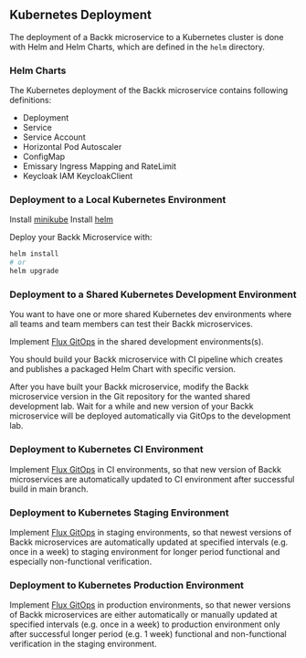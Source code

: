 ## Kubernetes Deployment
The deployment of a Backk microservice to a Kubernetes cluster is done with Helm and Helm Charts, which
are defined in the `helm` directory.

### Helm Charts
The Kubernetes deployment of the Backk microservice contains following definitions:
- Deployment
- Service
- Service Account
- Horizontal Pod Autoscaler
- ConfigMap
- Emissary Ingress Mapping and RateLimit
- Keycloak IAM KeycloakClient

### Deployment to a Local Kubernetes Environment
Install [minikube](https://minikube.sigs.k8s.io/docs/)
Install [helm](https://helm.sh/docs/intro/install/)

Deploy your Backk Microservice with: 
```bash
helm install
# or
helm upgrade
```

### Deployment to a Shared Kubernetes Development Environment
You want to have one or more shared Kubernetes dev environments where all teams and team members can 
test their Backk microservices.

Implement [Flux GitOps](https://fluxcd.io/) in the shared development environments(s). 

You should build your Backk microservice with CI pipeline which creates and publishes a packaged Helm Chart
with specific version.

After you have built your Backk microservice, modify the Backk microservice version in the Git repository for the wanted shared development lab.
Wait for a while and new version of your Backk microservice will be deployed automatically via GitOps to the development lab.

### Deployment to Kubernetes CI Environment
Implement [Flux GitOps](https://fluxcd.io/) in CI environments, so that new version of Backk microservices
are automatically updated to CI environment after successful build in main branch.

### Deployment to Kubernetes Staging Environment
Implement [Flux GitOps](https://fluxcd.io/) in staging environments, so that newest versions of Backk microservices
are automatically updated at specified intervals (e.g. once in a week) to staging environment
for longer period functional and especially non-functional verification.

### Deployment to Kubernetes Production Environment 
Implement [Flux GitOps](https://fluxcd.io/) in production environments, so that newer versions of Backk microservices
are either automatically or manually updated at specified intervals (e.g. once in a week) to production environment only after successful longer period (e.g. 1 week) functional and non-functional
verification in the staging environment.
